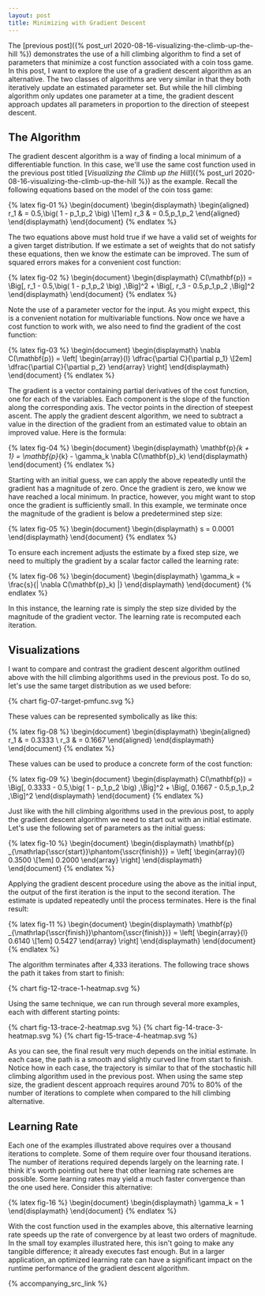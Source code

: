 ```yaml
---
layout: post
title: Minimizing with Gradient Descent
---
```


The [previous post]({% post_url 2020-08-16-visualizing-the-climb-up-the-hill %}) demonstrates the use of a hill climbing algorithm to find a set of parameters that minimize a cost function associated with a coin toss game. In this post, I want to explore the use of a gradient descent algorithm as an alternative. The two classes of algorithms are very similar in that they both iteratively update an estimated parameter set. But while the hill climbing algorithm only updates one parameter at a time, the gradient descent approach updates all parameters in proportion to the direction of steepest descent.

<!--excerpt-->

## The Algorithm

The gradient descent algorithm is a way of finding a local minimum of a differentiable function. In this case, we'll use the same cost function used in the previous post titled [*Visualizing the Climb up the Hill*]({% post_url 2020-08-16-visualizing-the-climb-up-the-hill %}) as the example. Recall the following equations based on the model of the coin toss game:

{% latex fig-01 %}
    \begin{document}
    \begin{displaymath}
    \begin{aligned}
    r_1 & = 0.5\,\big( 1 - p_1\,p_2 \big)
    \\[1em]
    r_3 & = 0.5\,p_1\,p_2
    \end{aligned}
    \end{displaymath}
    \end{document}
{% endlatex %}

The two equations above must hold true if we have a valid set of weights for a given target distribution. If we estimate a set of weights that do not satisfy these equations, then we know the estimate can be improved. The sum of squared errors makes for a convenient cost function:

{% latex fig-02 %}
    \begin{document}
    \begin{displaymath}
    C(\mathbf{p})
    =
    \Big[\, r_1 - 0.5\,\big( 1 - p_1\,p_2 \big) \,\Big]^2
    +
    \Big[\, r_3 - 0.5\,p_1\,p_2 \,\Big]^2
    \end{displaymath}
    \end{document}
{% endlatex %}

Note the use of a parameter vector for the input. As you might expect, this is a convenient notation for multivariable functions. Now once we have a cost function to work with, we also need to find the gradient of the cost function:

{% latex fig-03 %}
    \begin{document}
    \begin{displaymath}
    \nabla C(\mathbf{p})
    =
    \left[
    \begin{array}{l}
    \dfrac{\partial C}{\partial p_1}
    \\[2em]
    \dfrac{\partial C}{\partial p_2}
    \end{array}
    \right]
    \end{displaymath}
    \end{document}
{% endlatex %}

The gradient is a vector containing partial derivatives of the cost function, one for each of the variables. Each component is the slope of the function along the corresponding axis. The vector points in the direction of steepest ascent. The apply the gradient descent algorithm, we need to subtract a value in the direction of the gradient from an estimated value to obtain an improved value. Here is the formula:

{% latex fig-04 %}
    \begin{document}
    \begin{displaymath}
    \mathbf{p}_{k + 1} = \mathbf{p}_{k} - \gamma_k \nabla C(\mathbf{p}_k)
    \end{displaymath}
    \end{document}
{% endlatex %}

Starting with an initial guess, we can apply the above repeatedly until the gradient has a magnitude of zero. Once the gradient is zero, we know we have reached a local minimum. In practice, however, you might want to stop once the gradient is sufficiently small. In this example, we terminate once the magnitude of the gradient is below a predetermined step size:

{% latex fig-05 %}
    \begin{document}
    \begin{displaymath}
    s = 0.0001
    \end{displaymath}
    \end{document}
{% endlatex %}

To ensure each increment adjusts the estimate by a fixed step size, we need to multiply the gradient by a scalar factor called the learning rate:

{% latex fig-06 %}
    \begin{document}
    \begin{displaymath}
    \gamma_k = \frac{s}{\| \nabla C(\mathbf{p}_k) \|}
    \end{displaymath}
    \end{document}
{% endlatex %}

In this instance, the learning rate is simply the step size divided by the magnitude of the gradient vector. The learning rate is recomputed each iteration.

## Visualizations

I want to compare and contrast the gradient descent algorithm outlined above with the hill climbing algorithms used in the previous post. To do so, let's use the same target distribution as we used before:

{% chart fig-07-target-pmfunc.svg %}

These values can be represented symbolically as like this:

{% latex fig-08 %}
    \begin{document}
    \begin{displaymath}
    \begin{aligned}
    r_1 & = 0.3333
    \\
    r_3 & = 0.1667
    \end{aligned}
    \end{displaymath}
    \end{document}
{% endlatex %}

These values can be used to produce a concrete form of the cost function:

{% latex fig-09 %}
    \begin{document}
    \begin{displaymath}
    C(\mathbf{p})
    =
    \Big[\, 0.3333 - 0.5\,\big( 1 - p_1\,p_2 \big) \,\Big]^2
    +
    \Big[\, 0.1667 - 0.5\,p_1\,p_2 \,\Big]^2
    \end{displaymath}
    \end{document}
{% endlatex %}

Just like with the hill climbing algorithms used in the previous post, to apply the gradient descent algorithm we need to start out with an initial estimate. Let's use the following set of parameters as the initial guess:

{% latex fig-10 %}
    \begin{document}
    \begin{displaymath}
    \mathbf{p}
    _{\mathrlap{\sscr{start}}\phantom{\sscr{finish}}}
    =
    \left[
    \begin{array}{l}
    0.3500
    \\[1em]
    0.2000
    \end{array}
    \right]
    \end{displaymath}
    \end{document}
{% endlatex %}

Applying the gradient descent procedure using the above as the initial input, the output of the first iteration is the input to the second iteration. The estimate is updated repeatedly until the process terminates. Here is the final result:

{% latex fig-11 %}
    \begin{document}
    \begin{displaymath}
    \mathbf{p}
    _{\mathrlap{\sscr{finish}}\phantom{\sscr{finish}}}
    =
    \left[
    \begin{array}{l}
    0.6140
    \\[1em]
    0.5427
    \end{array}
    \right]
    \end{displaymath}
    \end{document}
{% endlatex %}

The algorithm terminates after 4,333 iterations. The following trace shows the path it takes from start to finish:

{% chart fig-12-trace-1-heatmap.svg %}

Using the same technique, we can run through several more examples, each with different starting points:

{% chart fig-13-trace-2-heatmap.svg %}
{% chart fig-14-trace-3-heatmap.svg %}
{% chart fig-15-trace-4-heatmap.svg %}

As you can see, the final result very much depends on the initial estimate. In each case, the path is a smooth and slightly curved line from start to finish. Notice how in each case, the trajectory is similar to that of the stochastic hill climbing algorithm used in the previous post. When using the same step size, the gradient descent approach requires around 70% to 80% of the number of iterations to complete when compared to the hill climbing alternative.

## Learning Rate

Each one of the examples illustrated above requires over a thousand iterations to complete. Some of them require over four thousand iterations. The number of iterations required depends largely on the learning rate. I think it's worth pointing out here that other learning rate schemes are possible. Some learning rates may yield a much faster convergence than the one used here. Consider this alternative:

{% latex fig-16 %}
    \begin{document}
    \begin{displaymath}
    \gamma_k = 1
    \end{displaymath}
    \end{document}
{% endlatex %}

With the cost function used in the examples above, this alternative learning rate speeds up the rate of convergence by at least two orders of magnitude. In the small toy examples illustrated here, this isn't going to make any tangible difference; it already executes fast enough. But in a larger application, an optimized learning rate can have a significant impact on the runtime performance of the gradient descent algorithm.

{% accompanying_src_link %}
